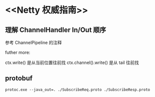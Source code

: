 # <<Netty 权威指南>>

## 理解 ChannelHandler In/Out 顺序
参考 ChannelPipeline 的注释

futher more: 

ctx.write() 是从当前位置往前找
ctx.channel().write() 是从 tail 往前找

## protobuf
`protoc.exe --java_out=. ./SubscribeReq.proto ./SubscribeResp.proto`

